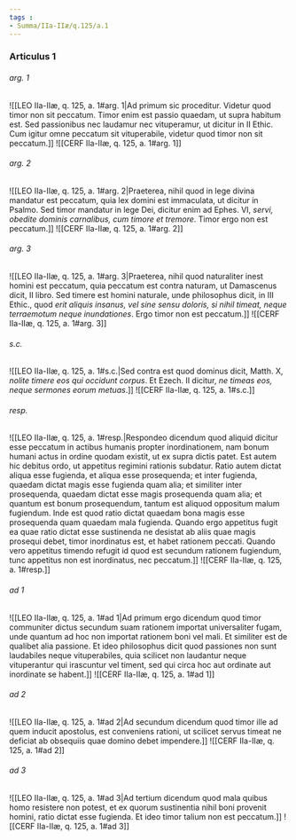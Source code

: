 ```yaml
---
tags : 
- Summa/IIa-IIæ/q.125/a.1
---
```


### Articulus 1

###### arg. 1
![[LEO IIa-IIæ, q. 125, a. 1#arg. 1|Ad primum sic proceditur. Videtur quod timor non sit peccatum. Timor enim est passio quaedam, ut supra habitum est. Sed passionibus nec laudamur nec vituperamur, ut dicitur in II Ethic. Cum igitur omne peccatum sit vituperabile, videtur quod timor non sit peccatum.]]
![[CERF IIa-IIæ, q. 125, a. 1#arg. 1]]

###### arg. 2
![[LEO IIa-IIæ, q. 125, a. 1#arg. 2|Praeterea, nihil quod in lege divina mandatur est peccatum, quia lex domini est immaculata, ut dicitur in Psalmo. Sed timor mandatur in lege Dei, dicitur enim ad Ephes. VI, *servi, obedite dominis carnalibus, cum timore et tremore*. Timor ergo non est peccatum.]]
![[CERF IIa-IIæ, q. 125, a. 1#arg. 2]]

###### arg. 3
![[LEO IIa-IIæ, q. 125, a. 1#arg. 3|Praeterea, nihil quod naturaliter inest homini est peccatum, quia peccatum est contra naturam, ut Damascenus dicit, II libro. Sed timere est homini naturale, unde philosophus dicit, in III Ethic., quod *erit aliquis insanus, vel sine sensu doloris, si nihil timeat, neque terraemotum neque inundationes*. Ergo timor non est peccatum.]]
![[CERF IIa-IIæ, q. 125, a. 1#arg. 3]]

###### s.c.
![[LEO IIa-IIæ, q. 125, a. 1#s.c.|Sed contra est quod dominus dicit, Matth. X, *nolite timere eos qui occidunt corpus*. Et Ezech. II dicitur, *ne timeas eos, neque sermones eorum metuas*.]]
![[CERF IIa-IIæ, q. 125, a. 1#s.c.]]

###### resp.
![[LEO IIa-IIæ, q. 125, a. 1#resp.|Respondeo dicendum quod aliquid dicitur esse peccatum in actibus humanis propter inordinationem, nam bonum humani actus in ordine quodam existit, ut ex supra dictis patet. Est autem hic debitus ordo, ut appetitus regimini rationis subdatur. Ratio autem dictat aliqua esse fugienda, et aliqua esse prosequenda; et inter fugienda, quaedam dictat magis esse fugienda quam alia; et similiter inter prosequenda, quaedam dictat esse magis prosequenda quam alia; et quantum est bonum prosequendum, tantum est aliquod oppositum malum fugiendum. Inde est quod ratio dictat quaedam bona magis esse prosequenda quam quaedam mala fugienda. Quando ergo appetitus fugit ea quae ratio dictat esse sustinenda ne desistat ab aliis quae magis prosequi debet, timor inordinatus est, et habet rationem peccati. Quando vero appetitus timendo refugit id quod est secundum rationem fugiendum, tunc appetitus non est inordinatus, nec peccatum.]]
![[CERF IIa-IIæ, q. 125, a. 1#resp.]]

###### ad 1
![[LEO IIa-IIæ, q. 125, a. 1#ad 1|Ad primum ergo dicendum quod timor communiter dictus secundum suam rationem importat universaliter fugam, unde quantum ad hoc non importat rationem boni vel mali. Et similiter est de qualibet alia passione. Et ideo philosophus dicit quod passiones non sunt laudabiles neque vituperabiles, quia scilicet non laudantur neque vituperantur qui irascuntur vel timent, sed qui circa hoc aut ordinate aut inordinate se habent.]]
![[CERF IIa-IIæ, q. 125, a. 1#ad 1]]

###### ad 2
![[LEO IIa-IIæ, q. 125, a. 1#ad 2|Ad secundum dicendum quod timor ille ad quem inducit apostolus, est conveniens rationi, ut scilicet servus timeat ne deficiat ab obsequiis quae domino debet impendere.]]
![[CERF IIa-IIæ, q. 125, a. 1#ad 2]]

###### ad 3
![[LEO IIa-IIæ, q. 125, a. 1#ad 3|Ad tertium dicendum quod mala quibus homo resistere non potest, et ex quorum sustinentia nihil boni provenit homini, ratio dictat esse fugienda. Et ideo timor talium non est peccatum.]]
![[CERF IIa-IIæ, q. 125, a. 1#ad 3]]

